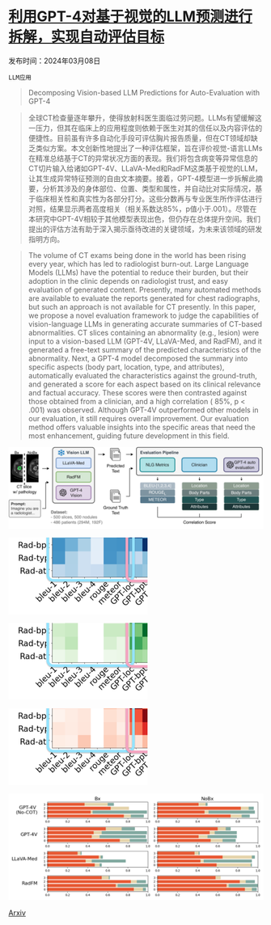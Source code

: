 # [利用GPT-4对基于视觉的LLM预测进行拆解，实现自动评估目标](https://arxiv.org/abs/2403.05680)

发布时间：2024年03月08日

`LLM应用`

> Decomposing Vision-based LLM Predictions for Auto-Evaluation with GPT-4

> 全球CT检查量逐年攀升，使得放射科医生面临过劳问题。LLMs有望缓解这一压力，但其在临床上的应用程度则依赖于医生对其的信任以及内容评估的便捷性。目前虽有许多自动化手段可评估胸片报告质量，但在CT领域却缺乏类似方案。本文创新性地提出了一种评估框架，旨在评价视觉-语言LLMs在精准总结基于CT的异常状况方面的表现。我们将包含病变等异常信息的CT切片输入给诸如GPT-4V、LLaVA-Med和RadFM这类基于视觉的LLM，让其生成异常特征预测的自由文本摘要。接着，GPT-4模型进一步拆解此摘要，分析其涉及的身体部位、位置、类型和属性，并自动比对实际情况，基于临床相关性和真实性为各部分打分。这些分数再与专业医生所作评估进行对照，结果显示两者高度相关（相关系数达85%，p值小于.001）。尽管在本研究中GPT-4V相较于其他模型表现出色，但仍存在总体提升空间。我们提出的评估方法有助于深入揭示亟待改进的关键领域，为未来该领域的研发指明方向。

> The volume of CT exams being done in the world has been rising every year, which has led to radiologist burn-out. Large Language Models (LLMs) have the potential to reduce their burden, but their adoption in the clinic depends on radiologist trust, and easy evaluation of generated content. Presently, many automated methods are available to evaluate the reports generated for chest radiographs, but such an approach is not available for CT presently. In this paper, we propose a novel evaluation framework to judge the capabilities of vision-language LLMs in generating accurate summaries of CT-based abnormalities. CT slices containing an abnormality (e.g., lesion) were input to a vision-based LLM (GPT-4V, LLaVA-Med, and RadFM), and it generated a free-text summary of the predicted characteristics of the abnormality. Next, a GPT-4 model decomposed the summary into specific aspects (body part, location, type, and attributes), automatically evaluated the characteristics against the ground-truth, and generated a score for each aspect based on its clinical relevance and factual accuracy. These scores were then contrasted against those obtained from a clinician, and a high correlation ( 85%, p < .001) was observed. Although GPT-4V outperformed other models in our evaluation, it still requires overall improvement. Our evaluation method offers valuable insights into the specific areas that need the most enhancement, guiding future development in this field.

![利用GPT-4对基于视觉的LLM预测进行拆解，实现自动评估目标](../../../paper_images/2403.05680/x1.png)

![利用GPT-4对基于视觉的LLM预测进行拆解，实现自动评估目标](../../../paper_images/2403.05680/x2.png)

![利用GPT-4对基于视觉的LLM预测进行拆解，实现自动评估目标](../../../paper_images/2403.05680/x3.png)

![利用GPT-4对基于视觉的LLM预测进行拆解，实现自动评估目标](../../../paper_images/2403.05680/x4.png)

![利用GPT-4对基于视觉的LLM预测进行拆解，实现自动评估目标](../../../paper_images/2403.05680/scores.png)

[Arxiv](https://arxiv.org/abs/2403.05680)